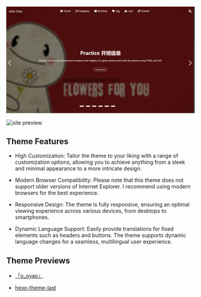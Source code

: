 ![site Preview](../assets/images/config/carousel.png)

![site preview](../assets/images/config/carousel1.png)

## Theme Features
- High Customization: Tailor the theme to your liking with a range of customization options, allowing you to achieve anything from a sleek and minimal appearance to a more intricate design.

- Modern Browser Compatibility: Please note that this theme does not support older versions of Internet Explorer. I recommend using modern browsers for the best experience.

- Responsive Design: The theme is fully responsive, ensuring an optimal viewing experience across various devices, from desktops to smartphones.

- Dynamic Language Support: Easily provide translations for fixed elements such as headers and buttons. The theme supports dynamic language changes for a seamless, multilingual user experience.

## Theme Previews

- [「o_oyao」](https://dyingdown.github.io)

- [hexo-theme-last](https://hexo-theme-last.github.io/)